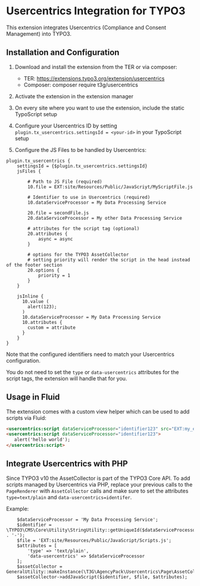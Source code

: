 # Usercentrics Integration for TYPO3

This extension integrates Usercentrics (Compliance and Consent Management) into TYPO3.

## Installation and Configuration

1. Download and install the extension from the TER or via composer:

    * TER: https://extensions.typo3.org/extension/usercentrics
    * Composer: composer require t3g/usercentrics

2. Activate the extension in the extension manager

3. On every site where you want to use the extension, include the static TypoScript setup

4. Configure your Usercentrics ID by setting `plugin.tx_usercentrics.settingsId = <your-id>` in your TypoScript setup

5. Configure the JS Files to be handled by Usercentrics:

```
plugin.tx_usercentrics {
    settingsId = {$plugin.tx_usercentrics.settingsId}
    jsFiles {

        # Path to JS File (required)
        10.file = EXT:site/Resources/Public/JavaScriyt/MyScriptFile.js

        # Identifier to use in Usercentrics (required)
        10.dataServiceProcessor = My Data Processing Service

        20.file = secondFile.js
        20.dataServiceProcessor = My other Data Processing Service

        # attributes for the script tag (optional)
        20.attributes {
            async = async
        }

        # options for the TYPO3 AssetCollector
        # setting priority will render the script in the head instead of the footer section
        20.options {
            priority = 1
        }
    }

    jsInline {
      10.value (
        alert(123);
      )
      10.dataServiceProcessor = My Data Processing Service
      10.attributes {
        custom = attribute
      }
    }
}
```

Note that the configured identifiers need to match your Usercentrics configuration.

You do not need to set the `type` or `data-usercentrics` attributes for the script tags, the extension will handle that for you.

## Usage in Fluid

The extension comes with a custom view helper which can be used to add scripts via Fluid:

```html
<usercentrics:script dataServiceProcessor="identifier123" src="EXT:my_ext/Resources/Public/JavaScript/foo.js" />
<usercentrics:script dataServiceProcessor="identifier123">
   alert('hello world');
</usercentrics:script>
```

## Integrate Usercentrics with PHP

Since TYPO3 v10 the AssetCollector is part of the TYPO3 Core API. To add scripts managed by Usercentrics via PHP, replace your previous calls to the `PageRenderer` with `AssetCollector` calls and make sure to
set the attributes `type=text/plain` and `data-usercentrics=identifer`.

Example:

```
    $dataServiceProcessor = 'My Data Processing Service';
    $identifier = \TYPO3\CMS\Core\Utility\StringUtility::getUniqueId($dataServiceProcessor . '-');
    $file = 'EXT:site/Resources/Public/JavaScript/Scripts.js';
    $attributes = [
        'type' => 'text/plain',
        'data-usercentrics' => $dataServiceProcessor
    ];
    $assetCollector = GeneralUtility::makeInstance(\T3G\AgencyPack\Usercentrics\Page\AssetCollector::class);
    $assetCollector->addJavaScript($identifier, $file, $attributes);
```
